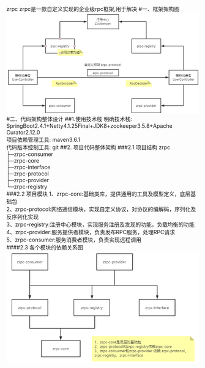 zrpc
zrpc是一款自定义实现的企业级rpc框架,用于解决
#一、框架架构图
![](https://github.com/xiaozhuofu/zrpc/blob/master/images/1-ZRPC%E6%A1%86%E6%9E%B6%E6%B1%87%E6%80%BB%E5%9B%BE.png)
#二、代码架构整体设计
##1.使用技术栈
明确技术栈: SpringBoot2.4.1+Netty4.1.25Final+JDK8+zookeeper3.5.8+Apache Curator2.12.0<br/>
项目依赖管理工具: maven3.6.1<br/>
代码版本控制工具: git
##2. 项目代码整体架构
###2.1 项目结构
zrpc<br/>
 ├─zrpc-consumer<br/>
 ├─zrpc-core<br/>
 ├─zrpc-interface<br/>
 ├─zrpc-protocol<br/>
 ├─zrpc-provider<br/>
 └─zrpc-registry<br/>
###2.2 项目模块
1、zrpc-core:基础类库，提供通用的工具及模型定义，底层基础包<br/>
2、zrpc-protocol:网络通信模块，实现自定义协议，对协议的编解码，序列化及反序列化实现<br/>
3、zrpc-registry:注册中心模块，实现服务注册及发现的功能，负载均衡的功能<br/>
4、zrpc-provider:服务提供者模块，负责发布RPC服务，处理RPC请求<br/>
5、zrpc-consumer:服务消费者模块，负责实现远程调用<br/>
####2.3 各个模块的依赖关系图
![](https://github.com/xiaozhuofu/zrpc/blob/master/images/2-%E6%A8%A1%E5%9D%97%E4%BE%9D%E8%B5%96%E5%85%B3%E7%B3%BB%E5%9B%BE.png)
